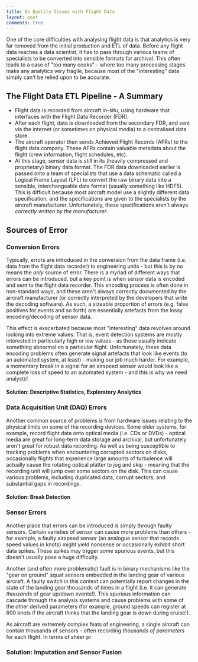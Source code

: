 ```yaml
---
title: On Quality Issues with Flight Data
layout: post
comments: true
---
```


One of the core difficulties with analysing flight data is that analytics is
very far removed from the initial production and ETL of data. Before any flight
data reaches a data scientist, it has to pass through various teams of
specialists to be converted into sensible formats for archival. This often
leads to a case of "too many cooks" - where too many processing stages make
any analytics very fragile, because most of the "interesting" data simply can't
be relied upon to be accurate.

<!-- more -->

## The Flight Data ETL Pipeline - A Summary

* Flight data is recorded from aircraft in-situ, using hardware that interfaces
  with the Flight Data Recorder (FDR).
* After each flight, data is downloaded from the secondary FDR, and sent via
  the internet (or sometimes on physical media) to a centralised data store.
* The aircraft operator then sends Achieved Flight Records (AFRs) to the flight
  data company. These AFRs contain valuable metadata about the flight (crew
  information, flight schedules, etc).
* At this stage, sensor data is still in its (heavily compressed and
  proprietary) binary data format. The FDR data downloaded earlier is passed
  onto a team of specialists that use a data schematic called a Logical Frame
  Layout (LFL) to convert the raw binary data into a sensible, interchangeable
  data format (usually something like HDF5). This is difficult because most
  aircraft model use a slightly different data specification, and the
  specifications are given to the specialists by the aircraft manufacturer.
  Unfortunately, these specifications aren't always *correctly written by the
  manufacturer*.

## Sources of Error

### Conversion Errors

Typically, errors are introduced in the conversion from the data frame (i.e.
data from the flight data recorder) to engineering units - but this is by no
means the *only* source of error. There is a myriad of different ways that
errors can be introduced, but a key point is when sensor data is encoded and
sent to the flight data recorder. This encoding process is often done in
non-standard ways, and these aren't always correctly documented by the aircraft
manufacturer (or correctly interpreted by the developers that write the
decoding software). As such, a sizeable proportion of errors (e.g. false
positives for events and so forth) are essentially artefacts from the lossy
encoding/decoding of sensor data.

This effect is exacerbated because most "interesting" data revolves around
looking into extreme values. That is, event detection systems are mostly
interested in particularly high or low values - as these usually indicate
something abnormal on a particular flight. Unfortunately, these data encoding
problems often generate signal artefacts that look like events (to an automated
system, at least) - making our job much harder. For example, a momentary break
in a signal for an airspeed sensor would look like a complete loss of speed to
an automated system - and this is why we need analysts!

#### Solution: Descriptive Statistics, Exploratory Analytics


### Data Acquisition Unit (DAQ) Errors

Another common source of problems is from hardware issues relating to the
physical limits on some of the recording devices. Some older systems, for
example, record flight data onto optical media (i.e. CDs or DVDs) - optical
media are great for long-term data storage and archival, but unfortunately
aren't great for robust data recording. As well as being susceptible to
tracking problems when encountering corrupted sectors on disks, occasionally
flights that experience large amounts of turbulence will actually cause the
rotating optical platter to jog and skip - meaning that the recording unit will
jump over some sectors on the disk. This can cause various problems, including
duplicated data, corrupt sectors, and substantial gaps in recordings.

#### Solution: Break Detection


### Sensor Errors

Another place that errors can be introduced is simply through faulty sensors.
Certain varieties of sensor can cause more problems than others - for example,
a faulty airspeed sensor (an analogue sensor that records speed values in
knots) might yield nonsense or occasionally exhibit short data spikes. These
spikes may trigger *some* spurious events, but this doesn't usually pose a huge
difficulty.

Another (and often more problematic) fault is in binary mechanisms like the
"gear on ground" squat sensors embedded in the landing gear of various
aircraft. A faulty switch in this context can potentially report changes in the
state of the landing gear thousands of times in a flight (i.e. it can generate
*thousands* of gear up/down events!). This spurious information can cascade
through the analysis systems and cause problems with some of the other derived
parameters (for example, ground speeds can register at 600 knots if the
aircraft thinks that the landing gear is down during cruise!).

As aircraft are extremely complex feats of engineering, a single aircraft can
contain thousands of sensors - often recording *thousands of parameters* for
each flight. In terms of sheer pr


### Solution: Imputation and Sensor Fusion
